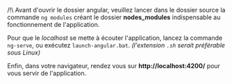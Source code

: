 /!\ Avant d'ouvrir le dossier angular,
veuillez lancer dans le dossier source la commande `ng modules`
créant le dossier **nodes_modules** indispensable au fonctionnement de l'application.

Pour que le *localhost* se mette à écouter l'application, lancez la commande `ng-serve`,
ou exécutez `launch-angular.bat`. *(l'extension `.sh` serait préférable sous Linux)*

Enfin, dans votre navigateur, rendez vous sur **http://localhost:4200/** pour vous servir de l'application. 
